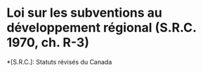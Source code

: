 # Loi sur les subventions au développement régional (S.R.C. 1970, ch. R-3)
  *[S.R.C.]: Statuts révisés du Canada
